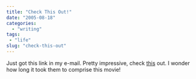 ```yaml
---
title: "Check This Out!"
date: "2005-08-18"
categories: 
  - "writing"
tags:
 - "life"
slug: "check-this-out"
---
```


Just got this link in my e-mail. Pretty impressive, check [this](https://www.gougoule.com/bonus/basket2.php) out. I wonder how long it took them to comprise this movie!
